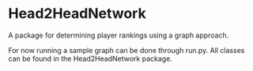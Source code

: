 # Head2HeadNetwork
A package for determining player rankings using a graph approach.


For now running a sample graph can be done through run.py. All classes can be found in the Head2HeadNetwork package.
